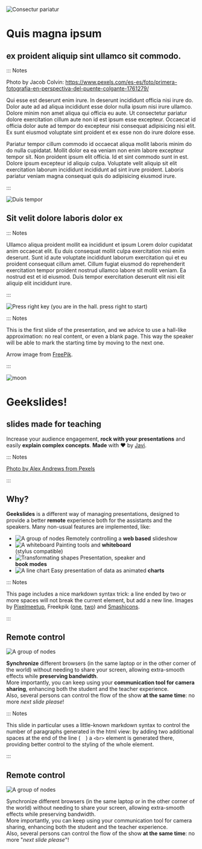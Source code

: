 [](.title)

![Consectur pariatur](https://images.pexels.com/photos/1761279/pexels-photo-1761279.jpeg)

# Quis magna ipsum 
## ex proident aliquip sint ullamco sit commodo.

::: Notes

Photo by Jacob Colvin: https://www.pexels.com/es-es/foto/primera-fotografia-en-perspectiva-del-puente-colgante-1761279/

Qui esse est deserunt enim irure. In deserunt incididunt officia nisi irure do. Dolor aute ad ad aliqua incididunt esse dolor nulla ipsum nisi irure ullamco. Dolore minim non amet aliqua qui officia eu aute. Ut consectetur pariatur dolore exercitation cillum aute non id est ipsum esse excepteur. Occaecat id officia dolor aute ad tempor do excepteur nisi consequat adipisicing nisi elit. Ex sunt eiusmod voluptate sint proident et ex esse non do irure dolore esse.

Pariatur tempor cillum commodo id occaecat aliqua mollit laboris minim do do nulla cupidatat. Mollit dolor ea ea veniam non enim labore excepteur tempor sit. Non proident ipsum elit officia. Id et sint commodo sunt in est. Dolore ipsum excepteur id aliquip culpa. Voluptate velit aliquip sit elit exercitation laborum incididunt incididunt ad sint irure proident. Laboris pariatur veniam magna consequat quis do adipisicing eiusmod irure.

:::

[](.curtain)

![Duis tempor](https://images.pexels.com/photos/1761279/pexels-photo-1761279.jpeg)

## Sit velit dolore laboris dolor ex 

::: Notes

Ullamco aliqua proident mollit ea incididunt et ipsum Lorem dolor cupidatat anim occaecat elit. Eu duis consequat mollit culpa exercitation nisi enim deserunt. Sunt id aute voluptate incididunt laborum exercitation qui et eu proident consequat cillum amet. Cillum fugiat eiusmod do reprehenderit exercitation tempor proident nostrud ullamco labore sit mollit veniam. Ea nostrud est et id eiusmod. Duis tempor exercitation deserunt elit nisi elit aliquip elit incididunt irure.

:::

[](.agenda)


[](.list)

[](.illustration.cright)

[](.illustration.cleft)



[](#hall)

![Press right key](images/keyboard-key-pointing-to-right.svg)
(you are in the hall. press right to start)


::: Notes

  This is the first slide of the presentation, and we advice to use a
  hall-like approximation: no real content, or even a blank page. This
  way the speaker will be able to mark the starting time by moving to
  the next one.

  Arrow image from [FreePik](https://www.flaticon.com/free-icon/keyboard-key-pointing-to-right_30997).

:::

[](#main-title,.title.fadeincontent)

![moon](images/pexels-alex-andrews-821718.jpg)

# Geekslides!
## slides made for teaching

Increase your audience engagement, **rock with your presentations** and
easily **explain complex concepts**. **Made** with ❤ by [Javi](https://twitter.com/ciberado).

::: Notes

  [Photo by Alex Andrews from Pexels](https://www.pexels.com/photo/full-moon-821718/)

:::

[](.imagelist.partial)

## Why?

**Geekslides** is a different way of managing presentations, designed to provide a better **remote** experience both for the assistants and the speakers. Many non-usual features are implemented, like:

* ![A group of nodes](images/nodes.png) Remotely controlling a **web based** slideshow
* ![A whiteboard](images/white-board.png) Painting tools and **whiteboard**  
(stylus compatible)
* ![Transformating shapes](images/transformation.png) Presentation, speaker and  
  **book modes**
* ![A line chart](images/graphs.png) Easy presentation of data as animated **charts**

::: Notes

  This page includes a nice markdown syntax trick: a line ended by two or more spaces will not 
  break the current element, but add a new line.
  Images by [Pixelmeetup](https://www.flaticon.com/premium-icon/graphs_3281319),
  Freekpik ([one](https://www.flaticon.com/premium-icon/graphs_3281319), 
  [two](https://www.flaticon.com/premium-icon/nodes_1163452?related_id=1163503&origin=search))
  and [Smashicons](https://www.flaticon.com/premium-icon/white-board_3650916).

:::

[](.figure-left)

## Remote control

![A group of nodes](images/nodes.png)

**Synchronize** different browsers (in the same laptop or in the other corner of the world) without
needing to share your screen, allowing extra-smooth effects while **preserving bandwidth**.  
More importantly, you can keep using your **communication tool for camera sharing**, enhancing
both the student and the teacher experience.  
Also, several persons can control the flow of the show **at the same time**:
no more *next slide please*!

::: Notes

  This slide in particular uses a little-known markdown syntax to control the
  number of paragraphs generated in the html view: by adding two additional spaces
  at the end of the line (`  `) a `<br>` element is generated there, providing
  better control to the styling of the whole element.

:::

[](.figure-right)

## Remote control

![A group of nodes](images/nodes.png)

Synchronize different browsers (in the same laptop or in the other corner of the world) without
needing to share your screen, allowing extra-smooth effects while preserving bandwidth.  
More importantly, you can keep using your communication tool for camera sharing, enhancing
both the student and the teacher experience.  
Also, several persons can control the flow of the show **at the same time**:
no more "*next slide please*"!